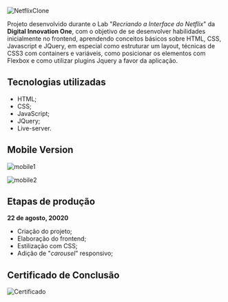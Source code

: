 

![NetflixClone](https://github.com/thiagohrcosta/NetflixClone-Digital-Innovation-One/blob/master/img/imgReadme/mytrailers1.png?raw=true)

Projeto desenvolvido durante o Lab "*Recriando a Interface do Netflix*" da **Digital Innovation One**, com o objetivo de se desenvolver habilidades inicialmente no frontend, aprendendo conceitos básicos sobre HTML, CSS, Javascript e JQuery, em especial como estruturar um layout, técnicas de CSS3 com containers e variáveis, como posicionar os elementos com Flexbox e como utilizar plugins Jquery a favor da aplicação.

## Tecnologias utilizadas
- HTML;
- CSS;
- JavaScript;
- JQuery;
- Live-server.

## Mobile Version
![mobile1](https://github.com/thiagohrcosta/NetflixClone-Digital-Innovation-One/blob/master/img/imgReadme/mytrailersMob1.png?raw=true)


  ![mobile2](https://github.com/thiagohrcosta/NetflixClone-Digital-Innovation-One/blob/master/img/imgReadme/mytrailersMob2.png?raw=true) 

## Etapas de produção
**22 de agosto, 20020**
- Criação do projeto;
- Elaboração do frontend;
- Estilização com CSS;
- Adição de "*carousel*" responsivo;

## Certificado de Conclusão
![Certificado](https://github.com/thiagohrcosta/NetflixClone-Digital-Innovation-One/blob/master/img/imgReadme/certificadoDigitalInnovationOne.png?raw=true)